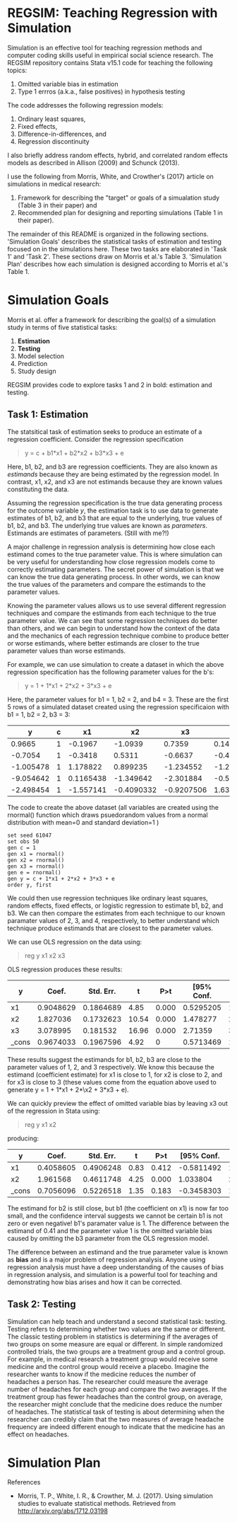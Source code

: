 # REGSIM: Teaching Regression with Simulation
Simulation is an effective tool for teaching regression methods and computer coding skills useful in empirical social science research. The REGSIM repository contains Stata v15.1 code for teaching the following topics:
1. Omitted variable bias in estimation
2. Type 1 errros (a.k.a., false positives) in hypothesis testing

The code addresses the following regression models:
1. Ordinary least squares, 
2. Fixed effects,
3. Difference-in-differences, and
4. Regression discontinuity

I also briefly address random effects, hybrid, and correlated random effects models as described in Allison (2009) and Schunck (2013).

I use the following from Morris, White, and Crowther's (2017) article on simulations in medical research:
1. Framework for describing the "target" or goals of a simualation study (Table 3 in their paper) and
2. Recommended plan for designing and reporting simulations (Table 1 in their paper).

The remainder of this README is organized in the following sections. 'Simulation Goals' describes the statistical tasks of estimation and testing focused on in the simulations here. These two tasks are elaborated in 'Task 1' and 'Task 2'. These sections draw on Morris et al.'s Table 3. 'Simulation Plan' describes how each simulation is designed according to Morris et al.'s Table 1.

# Simulation Goals
Morris et al. offer a framework for describing the goal(s) of a simulation study in terms of five statistical tasks:
1. **Estimation**
2. **Testing**
3. Model selection
4. Prediction
5. Study design

REGSIM provides code to explore tasks 1 and 2 in bold: estimation and testing.

## Task 1: Estimation
The statsitical task of estimation seeks to produce an estimate of a regression coefficient. Consider the regression specification
> y = c + b1\*x1 + b2\*x2 + b3\*x3 + e

Here, b1, b2, and b3 are regression coefficients. They are also known as *estimands* because they are being estimated by the regression model. In contrast, x1, x2, and x3 are not estimands because they are known values constituting the data.

Assuming the regression specification is the true data generating process for the outcome variable *y*, the estimation task is to use data to generate estimates of b1, b2, and b3 that are equal to the underlying, true values of b1, b2, and b3. The underlying true values are known as *parameters*. Estimands are estimates of parameters. (Still with me?!)

A major challenge in regression analysis is determining how close each estimand comes to the true parameter value. This is where simulation can be very useful for understanding how close regression models come to correctly estimating parameters. The secret power of simulation is that we can know the true data generating process. In other words, we can know the true values of the parameters and compare the estimands to the parameter values. 

Knowing the parameter values allows us to use several different regression techniques and compare the estimands from each technique to the true parameter value. We can see that some regression techniques do better than others, and we can begin to understand how the context of the data and the mechanics of each regression technique combine to produce better or worse estimands, where better estimands are closer to the true parameter values than worse estimands.

For example, we can use simulation to create a dataset in which the above regression specification has the following parameter values for the b's:
> y = 1 + 1\*x1 + 2\*x2 + 3\*x3 + e

Here, the parameter values for b1 = 1, b2 = 2, and b4 = 3. These are the first 5 rows of a simulated dataset created using the regression specificaion with b1 = 1, b2 = 2, b3 = 3:

y|c|x1|x2|x3|e
-|-|--|--|--|--
0.9665	| 1	| -0.1967	| -1.0939	| 0.7359 |	0.1433
-0.7054 |	1 |	-0.3418 |	0.5311 |	-0.6637	 | -0.4349
-1.005478|1|1.178822|0.899235|-1.234552|-1.279113
-9.054642|1|0.1165438|-1.349642|-2.301884|-0.5662479
-2.498454|1|-1.557141|-0.4090332|-0.9207506|1.639005

The code to create the above dataset (all variables are created using the rnormal() function which draws psuedorandom values from a normal distribution with mean=0 and standard deviation=1 )
```
set seed 61047
set obs 50
gen c = 1
gen x1 = rnormal()
gen x2 = rnormal()
gen x3 = rnormal()
gen e = rnormal()
gen y = c + 1*x1 + 2*x2 + 3*x3 + e
order y, first
```

We could then use regression techniques like ordinary least squares, random effects, fixed effects, or logistic regression to estimate b1, b2, and b3. We can then compare the estimates from each technique to our known paramater values of 2, 3, and 4, respectively, to better understand which technique produce estimands that are closest to the parameter values.

We can use OLS regression on the data using:
> reg y x1 x2 x3

OLS regression produces these results:

y|Coef.|Std. Err.|t|P>t|\[95% Conf.|Interval]
-|-|-|-|-|-|-
x1|0.9048629|0.1864689|4.85|0.000|0.5295205|1.280205
x2|1.827036|0.1732623|10.54|0.000|1.478277|2.175794
x3|3.078995|0.181532|16.96|0.000|2.71359|3.4444
\_cons|0.9674033|0.1967596|4.92|0|0.5713469|1.36346

These results suggest the estimands for b1, b2, b3 are close to the parameter values of 1, 2, and 3 respectively. We know this because the estimand (coefficient estimate) for x1 is close to 1, for x2 is close to 2, and for x3 is close to 3 (these values come from the equation above used to generate y = 1 + 1\*x1 + 2*\x2 + 3\*x3 + e).

We can quickly preview the effect of omitted variable bias by leaving x3 out of the regression in Stata using:
> reg y x1 x2

producing:

y|Coef.|Std. Err.|t|P>t|[95% Conf.|Interval]
-|-|-|-|-|-|-
x1|0.4058605|0.4906248|0.83|0.412|-0.5811492|1.39287
x2|1.961568|0.4611748|4.25|0.000|1.033804|2.889332
\_cons|0.7056096|0.5226518|1.35|0.183|-0.3458303|1.757049

The estimand for b2 is still close, but b1 (the coefficient on x1) is now far too small, and the confidence interval suggests we cannot be certain b1 is not zero or even negative! b1's paramater value is 1. The difference between the estimand of 0.41 and the parameter value 1 is the omitted variable bias caused by omitting the b3 parameter from the OLS regression model. 

The difference between an estimand and the true parameter value is known as **bias** and is a major problem of regression analysis. Anyone using regression analysis must have a deep understanding of the causes of bias in regression analysis, and simulation is a powerful tool for teaching and demonstrating how bias arises and how it can be corrected.

## Task 2: Testing
Simulation can help teach and understand a second statistical task: testing. Testing refers to determining whether two values are the same or different. The classic testing problem in statistics is determining if the averages of two groups on some measure are equal or different. In simple randomized controlled trials, the two groups are a treatment group and a control group. For example, in medical research a treatment group would receive some medicine and the control group would receive a placebo. Imagine the researcher wants to know if the medicine reduces the number of headaches a person has. The researcher could measure the average number of headaches for each group and compare the two averages. If the treatment group has fewer headaches than the control group, on average, the researcher might conclude that the medicine does reduce the number of headaches. The statistical task of testing is about determining when the researcher can credibly claim that the two measures of average headache frequency are indeed different enough to indicate that the medicine has an effect on headaches.

# Simulation Plan




References
* Morris, T. P., White, I. R., & Crowther, M. J. (2017). Using simulation studies to evaluate statistical methods. Retrieved from http://arxiv.org/abs/1712.03198

